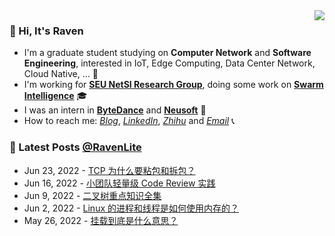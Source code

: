 
<a href="#">
  <img align="right" src="https://github-readme-stats-git-master-dreace.vercel.app/api?hide_border=true&username=RavenLite&show_icons=true&icon_color=CE1D2D&text_color=718096&bg_color=ffffff&count_private=true">
</a>

### 👋 Hi, It's Raven 
- I'm a graduate student studying on **Computer Network** and **Software Engineering**, interested in IoT, Edge Computing, Data Center Network, Cloud Native, ... 🔭
- I'm working for [**SEU NetSI Research Group**](https://seu-netsi.net/), doing some work on **[Swarm Intelligence](https://github.com/SEU-NetSI)** 🎓
- I was an intern in **[ByteDance](https://www.bytedance.com/en/)** and **[Neusoft](https://www.neusoft.com/)** 💎
- How to reach me: *[Blog](https://ravenxu.top/)*, *[LinkedIn](https://www.linkedin.com/in/ravenxu/)*, *[Zhihu](https://www.zhihu.com/people/ravenxu98)* and *[Email](mailto:xrwgood@qq.com)* 📞

### 📒 Latest Posts [@RavenLite](https://ravenxu.top/)
<!-- BLOG-POST-LIST:START -->
 - Jun 23, 2022 - [TCP 为什么要粘包和拆包？](https://ravenxu.top/g.%E7%9F%A5%E8%AF%86%E8%A7%92%E8%90%BD/220624-TCP-%E4%B8%BA%E4%BB%80%E4%B9%88%E8%A6%81%E7%B2%98%E5%8C%85%E5%92%8C%E6%8B%86%E5%8C%85%EF%BC%9F/)
 - Jun 16, 2022 - [小团队轻量级 Code Review 实践](https://ravenxu.top/220617-%E5%B0%8F%E5%9B%A2%E9%98%9F%E8%BD%BB%E9%87%8F%E7%BA%A7-Code-Review-%E5%AE%9E%E8%B7%B5/)
 - Jun 9, 2022 - [二叉树重点知识全集](https://ravenxu.top/b.%E5%AD%A6%E4%B9%A0%E7%AC%94%E8%AE%B0/220610-%E4%BA%8C%E5%8F%89%E6%A0%91%E9%87%8D%E7%82%B9%E7%9F%A5%E8%AF%86%E5%85%A8%E9%9B%86/)
 - Jun 2, 2022 - [Linux 的进程和线程是如何使用内存的？](https://ravenxu.top/a.%E6%8A%80%E6%9C%AF%E6%8E%A2%E7%A9%B6/History/220603-Linux-%E7%9A%84%E8%BF%9B%E7%A8%8B%E5%92%8C%E7%BA%BF%E7%A8%8B%E6%98%AF%E5%A6%82%E4%BD%95%E4%BD%BF%E7%94%A8%E5%86%85%E5%AD%98%E7%9A%84%EF%BC%9F/)
 - May 26, 2022 - [挂载到底是什么意思？](https://ravenxu.top/g.%E7%9F%A5%E8%AF%86%E8%A7%92%E8%90%BD/History/220527-%E6%8C%82%E8%BD%BD%E5%88%B0%E5%BA%95%E6%98%AF%E4%BB%80%E4%B9%88%E6%84%8F%E6%80%9D%EF%BC%9F/)<!-- BLOG-POST-LIST:END -->
